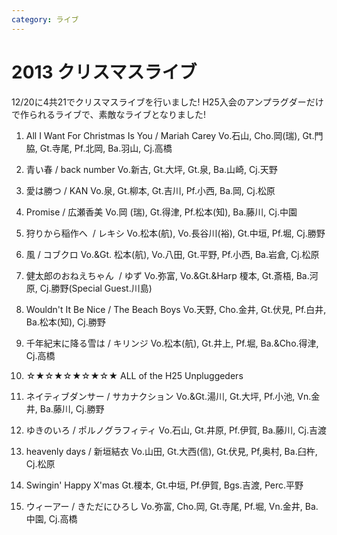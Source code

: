 ```yaml
---
category: ライブ
---
```

# 2013 クリスマスライブ

12/20に4共21でクリスマスライブを行いました!
H25入会のアンプラグダーだけで作られるライブで、素敵なライブとなりました!

1. All I Want For Christmas Is You / Mariah Carey
Vo.石山, Cho.岡(瑞), Gt.門脇, Gt.寺尾, Pf.北岡, Ba.羽山, Cj.高橋

2. 青い春 / back number
Vo.新古, Gt.大坪, Gt.泉, Ba.山崎, Cj.天野

3. 愛は勝つ / KAN
Vo.泉, Gt.柳本, Gt.吉川, Pf.小西, Ba.岡, Cj.松原

4. Promise / 広瀬香美
Vo.岡 (瑞), Gt.得津, Pf.松本(知), Ba.藤川, Cj.中園

5. 狩りから稲作へ  / レキシ
Vo.松本(航), Vo.長谷川(裕), Gt.中垣, Pf.堀, Cj.勝野

6. 風 / コブクロ
Vo.&amp;Gt. 松本(航), Vo.八田, Gt.平野, Pf.小西, Ba.岩倉, Cj.松原

7. 健太郎のおねえちゃん  / ゆず
Vo.弥富, Vo.&amp;Gt.&amp;Harp 榎本, Gt.斎梧, Ba.河原, Cj.勝野(Special Guest.川島)

8. Wouldn't It Be Nice / The Beach Boys
Vo.天野, Cho.金井, Gt.伏見, Pf.白井, Ba.松本(知), Cj.勝野

9. 千年紀末に降る雪は / キリンジ
Vo.松本(航), Gt.井上, Pf.堀, Ba.&amp;Cho.得津, Cj.高橋

10. ☆★☆★☆★☆★☆★
ALL of the H25 Unpluggeders

11. ネイティブダンサー / サカナクション
Vo.&amp;Gt.湯川, Gt.大坪, Pf.小池, Vn.金井, Ba.藤川, Cj.勝野

12. ゆきのいろ / ポルノグラフィティ
Vo.石山, Gt.井原, Pf.伊賀, Ba.藤川, Cj.吉渡

13. heavenly days / 新垣結衣
Vo.山田, Gt.大西(信), Gt.伏見, Pf,奥村, Ba.臼杵, Cj.松原

14. Swingin' Happy X'mas
Gt.榎本, Gt.中垣, Pf.伊賀, Bgs.吉渡, Perc.平野

15. ウィーアー / きただにひろし
Vo.弥富, Cho.岡, Gt.寺尾, Pf.堀, Vn.金井, Ba.中園, Cj.高橋
